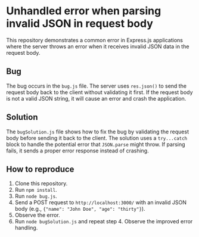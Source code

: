# Unhandled error when parsing invalid JSON in request body
This repository demonstrates a common error in Express.js applications where the server throws an error when it receives invalid JSON data in the request body.

## Bug
The bug occurs in the `bug.js` file. The server uses `res.json()` to send the request body back to the client without validating it first. If the request body is not a valid JSON string, it will cause an error and crash the application.

## Solution
The `bugSolution.js` file shows how to fix the bug by validating the request body before sending it back to the client.  The solution uses a `try...catch` block to handle the potential error that `JSON.parse` might throw. If parsing fails, it sends a proper error response instead of crashing.

## How to reproduce
1. Clone this repository.
2. Run `npm install`.
3. Run `node bug.js`.
4. Send a POST request to `http://localhost:3000/` with an invalid JSON body (e.g., `{"name": "John Doe", "age": "thirty"}`).
5. Observe the error.
6. Run `node bugSolution.js` and repeat step 4. Observe the improved error handling.